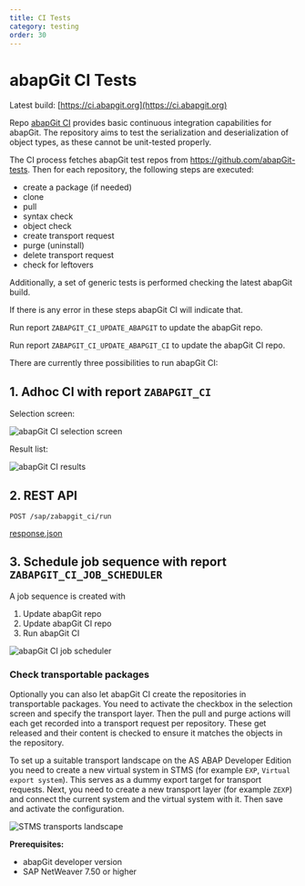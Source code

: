 ```yaml
---
title: CI Tests
category: testing
order: 30
---
```


# abapGit CI Tests

Latest build: [https://ci.abapgit.org](https://ci.abapgit.org)

Repo [abapGit CI](https://github.com/abapGit/CI) provides basic continuous integration capabilities for abapGit. The repository aims to test the serialization and deserialization of object types, as these cannot be unit-tested properly.

The CI process fetches abapGit test repos from https://github.com/abapGit-tests. Then for each repository, the following steps are executed:

- create a package (if needed)
- clone
- pull
- syntax check
- object check
- create transport request
- purge (uninstall)
- delete transport request
- check for leftovers

Additionally, a set of generic tests is performed checking the latest abapGit build.

If there is any error in these steps abapGit CI will indicate that.

Run report `ZABAPGIT_CI_UPDATE_ABAPGIT` to update the abapGit repo.

Run report `ZABAPGIT_CI_UPDATE_ABAPGIT_CI` to update the abapGit CI repo.

There are currently three possibilities to run abapGit CI:

## 1. Adhoc CI with report `ZABAPGIT_CI`

Selection screen:

![abapGit CI selection screen](/img/ZABAPGIT_CI_selection_screen.png)

Result list:

![abapGit CI results](/img/ZABAPGIT_CI_result.png)

## 2. REST API

`POST /sap/zabapgit_ci/run`

[response.json](/assets/example/response.json)

## 3. Schedule job sequence with report `ZABAPGIT_CI_JOB_SCHEDULER`

A job sequence is created with

1. Update abapGit repo
2. Update abapGit CI repo
3. Run abapGit CI

![abapGit CI job scheduler](/img/ZABAPGIT_CI_JOB_SCHEDULER.png)

### Check transportable packages

Optionally you can also let abapGit CI create the repositories in transportable packages. You need to activate the checkbox in the selection screen and specify the transport layer. Then the pull and purge actions will each get recorded into a transport request per repository. These get released and their content is checked to ensure it matches the objects in the repository.

To set up a suitable transport landscape on the AS ABAP Developer Edition you need to create a new virtual system in STMS (for example `EXP`, `Virtual export system`). This serves as a dummy export target for transport requests. Next, you need to create a new transport layer (for example `ZEXP`) and connect the current system and the virtual system with it. Then save and activate the configuration.

![STMS transports landscape](/img/STMS.png)

**Prerequisites:**

- abapGit developer version
- SAP NetWeaver 7.50 or higher
